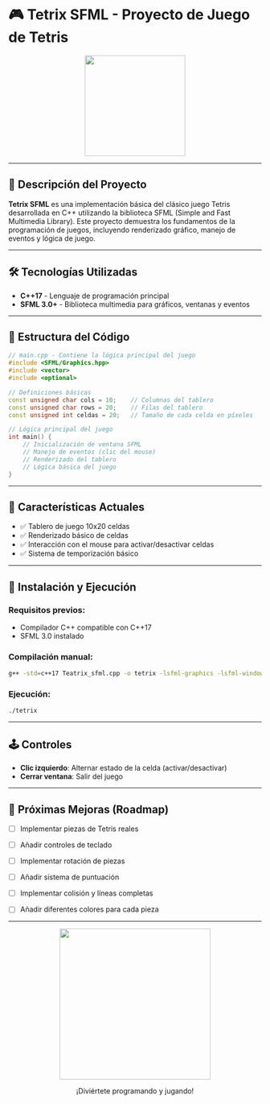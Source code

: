 # 🎮 Tetrix SFML - Proyecto de Juego de Tetris

<div align="center">
  <img src="https://media.giphy.com/media/3o7TKUM3IgJBX2as9O/giphy.gif" width="200"/>
</div>

---

## 📜 Descripción del Proyecto
**Tetrix SFML** es una implementación básica del clásico juego Tetris desarrollada en C++ utilizando la biblioteca SFML (Simple and Fast Multimedia Library). Este proyecto demuestra los fundamentos de la programación de juegos, incluyendo renderizado gráfico, manejo de eventos y lógica de juego.

---

## 🛠️ Tecnologías Utilizadas
- **C++17** - Lenguaje de programación principal
- **SFML 3.0+** - Biblioteca multimedia para gráficos, ventanas y eventos

---

## 📁 Estructura del Código
```cpp
// main.cpp - Contiene la lógica principal del juego
#include <SFML/Graphics.hpp>
#include <vector>
#include <optional>

// Definiciones básicas
const unsigned char cols = 10;    // Columnas del tablero
const unsigned char rows = 20;    // Filas del tablero
const unsigned int celdas = 20;   // Tamaño de cada celda en píxeles

// Lógica principal del juego
int main() {
    // Inicialización de ventana SFML
    // Manejo de eventos (clic del mouse)
    // Renderizado del tablero
    // Lógica básica del juego
}
```

---

## 🎯 Características Actuales
- ✅ Tablero de juego 10x20 celdas
- ✅ Renderizado básico de celdas
- ✅ Interacción con el mouse para activar/desactivar celdas
- ✅ Sistema de temporización básico

---

## 🚀 Instalación y Ejecución
### Requisitos previos:
- Compilador C++ compatible con C++17
- SFML 3.0 instalado

### Compilación manual:
```bash
g++ -std=c++17 Teatrix_sfml.cpp -o tetrix -lsfml-graphics -lsfml-window -lsfml-system
```

### Ejecución:
```bash
./tetrix
```

---

## 🕹️ Controles
- **Clic izquierdo**: Alternar estado de la celda (activar/desactivar)
- **Cerrar ventana**: Salir del juego

---

## 📌 Próximas Mejoras (Roadmap)
- [ ] Implementar piezas de Tetris reales
- [ ] Añadir controles de teclado
- [ ] Implementar rotación de piezas
- [ ] Añadir sistema de puntuación
- [ ] Implementar colisión y líneas completas
- [ ] Añadir diferentes colores para cada pieza


---

<div align="center">
  <img src="https://media.giphy.com/media/26tn33aiTi1jkl6H6/giphy.gif" width="300"/>
  <p>¡Diviértete programando y jugando!</p>
</div>

